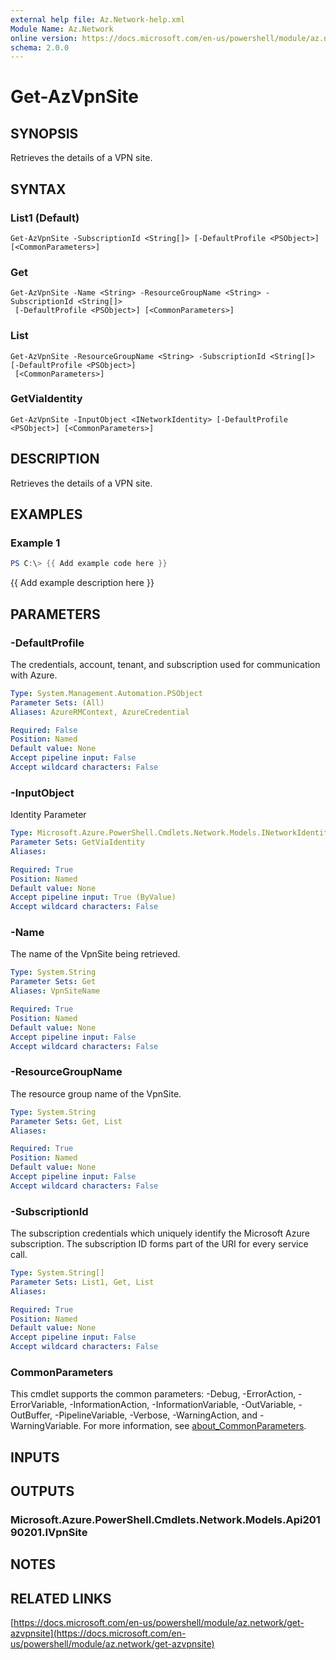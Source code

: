 ```yaml
---
external help file: Az.Network-help.xml
Module Name: Az.Network
online version: https://docs.microsoft.com/en-us/powershell/module/az.network/get-azvpnsite
schema: 2.0.0
---
```


# Get-AzVpnSite

## SYNOPSIS
Retrieves the details of a VPN site.

## SYNTAX

### List1 (Default)
```
Get-AzVpnSite -SubscriptionId <String[]> [-DefaultProfile <PSObject>] [<CommonParameters>]
```

### Get
```
Get-AzVpnSite -Name <String> -ResourceGroupName <String> -SubscriptionId <String[]>
 [-DefaultProfile <PSObject>] [<CommonParameters>]
```

### List
```
Get-AzVpnSite -ResourceGroupName <String> -SubscriptionId <String[]> [-DefaultProfile <PSObject>]
 [<CommonParameters>]
```

### GetViaIdentity
```
Get-AzVpnSite -InputObject <INetworkIdentity> [-DefaultProfile <PSObject>] [<CommonParameters>]
```

## DESCRIPTION
Retrieves the details of a VPN site.

## EXAMPLES

### Example 1
```powershell
PS C:\> {{ Add example code here }}
```

{{ Add example description here }}

## PARAMETERS

### -DefaultProfile
The credentials, account, tenant, and subscription used for communication with Azure.

```yaml
Type: System.Management.Automation.PSObject
Parameter Sets: (All)
Aliases: AzureRMContext, AzureCredential

Required: False
Position: Named
Default value: None
Accept pipeline input: False
Accept wildcard characters: False
```

### -InputObject
Identity Parameter

```yaml
Type: Microsoft.Azure.PowerShell.Cmdlets.Network.Models.INetworkIdentity
Parameter Sets: GetViaIdentity
Aliases:

Required: True
Position: Named
Default value: None
Accept pipeline input: True (ByValue)
Accept wildcard characters: False
```

### -Name
The name of the VpnSite being retrieved.

```yaml
Type: System.String
Parameter Sets: Get
Aliases: VpnSiteName

Required: True
Position: Named
Default value: None
Accept pipeline input: False
Accept wildcard characters: False
```

### -ResourceGroupName
The resource group name of the VpnSite.

```yaml
Type: System.String
Parameter Sets: Get, List
Aliases:

Required: True
Position: Named
Default value: None
Accept pipeline input: False
Accept wildcard characters: False
```

### -SubscriptionId
The subscription credentials which uniquely identify the Microsoft Azure subscription.
The subscription ID forms part of the URI for every service call.

```yaml
Type: System.String[]
Parameter Sets: List1, Get, List
Aliases:

Required: True
Position: Named
Default value: None
Accept pipeline input: False
Accept wildcard characters: False
```

### CommonParameters
This cmdlet supports the common parameters: -Debug, -ErrorAction, -ErrorVariable, -InformationAction, -InformationVariable, -OutVariable, -OutBuffer, -PipelineVariable, -Verbose, -WarningAction, and -WarningVariable. For more information, see [about_CommonParameters](http://go.microsoft.com/fwlink/?LinkID=113216).

## INPUTS

## OUTPUTS

### Microsoft.Azure.PowerShell.Cmdlets.Network.Models.Api20190201.IVpnSite
## NOTES

## RELATED LINKS

[https://docs.microsoft.com/en-us/powershell/module/az.network/get-azvpnsite](https://docs.microsoft.com/en-us/powershell/module/az.network/get-azvpnsite)

